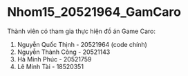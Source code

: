 # Nhom15_20521964_GamCaro
Thành viên có tham gia thực hiện đồ án Game Caro:
  1. Nguyễn Quốc Thịnh - 20521964 (code chính)
  2. Nguyễn Thành Công - 20521143
  3. Hà Minh Phúc - 20521759
  4. Lê Minh Tài - 18520351
